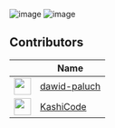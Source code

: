 
![image](https://github.com/user-attachments/assets/7a2910db-d800-4d66-b4f9-4259bf1a363a)
![image](https://github.com/user-attachments/assets/6bf07a8b-f439-4d7c-8db1-7420fbdbe407)




## Contributors

|  | Name | 
| - | ---- | 
| <img src="https://avatars.githubusercontent.com/u/183641468?v=4" width="30"> | [dawid-paluch](https://github.com/dawid-paluch) | 
| <img src="https://avatars.githubusercontent.com/u/114569841?v=4" width="30"> | [KashiCode](https://github.com/KashiCode) | 

